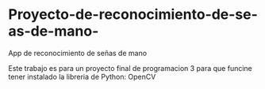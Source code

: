# Proyecto-de-reconocimiento-de-se-as-de-mano-
App de reconocimiento de señas de mano

Este trabajo es para un proyecto final de programacion 3
para que funcine tener instalado la libreria de Python:
OpenCV
